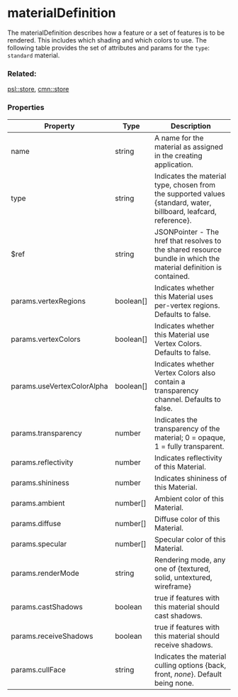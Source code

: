 # materialDefinition

The materialDefinition describes how a feature or a set of features is to be rendered. This includes which shading and which colors to use. The following table provides the set of attributes and params for the `type`: `standard` material.

### Related:

[psl::store](store.psl.md), [cmn::store](store.cmn.md)
### Properties

| Property | Type | Description |
| --- | --- | --- |
| name | string | A name for the material as assigned in the creating application. |
| type | string | Indicates the material type, chosen from the supported values {standard, water, billboard, leafcard, reference}. |
| $ref | string | JSONPointer - The href that resolves to the shared resource bundle in which the material definition is contained. |
| params.vertexRegions | boolean[] | Indicates whether this Material uses per-vertex regions. Defaults to false. |
| params.vertexColors | boolean[] | Indicates whether this Material use Vertex Colors. Defaults to false. |
| params.useVertexColorAlpha | boolean[] | Indicates whether Vertex Colors also contain a transparency channel. Defaults to false. |
| params.transparency | number | Indicates the transparency of the material; 0 = opaque, 1 = fully transparent. |
| params.reflectivity | number | Indicates reflectivity of this Material. |
| params.shininess | number | Indicates shininess of this Material. |
| params.ambient | number[] | Ambient color of this Material. |
| params.diffuse | number[] | Diffuse color of this Material. |
| params.specular | number[] | Specular color of this Material. |
| params.renderMode | string | Rendering mode, any one of {textured, solid, untextured, wireframe} |
| params.castShadows | boolean | true if features with this material should cast shadows. |
| params.receiveShadows | boolean | true if features with this material should receive shadows. |
| params.cullFace | string | Indicates the material culling options {back, front, *none*}. Default being none. |

